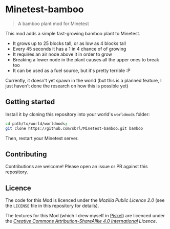 # Minetest-bamboo

> A bamboo plant mod for Minetest

This mod adds a simple fast-growing bamboo plant to Minetest.

 - It grows up to 25 blocks tall, or as low as 4 blocks tall
 - Every 45 seconds it has a 1 in 4 chance of of growing
 - It requires an air node above it in order to grow
 - Breaking a lower node in the plant causes all the upper ones to break too
 - It can be used as a fuel source, but it's pretty terrible :P

Currently, it doesn't yet spawn in the world (but this is a planned feature, I just haven't done the research on how this is possible yet)


## Getting started
Install it by cloning this repository into your world's `worldmods` folder:

```bash
cd path/to/world/worldmods;
git clone https://github.com/sbrl/Minetest-bamboo.git bamboo
```

Then, restart your Minetest server.


## Contributing
Contributions are welcome! Please open an issue or PR against this repository.


## Licence
The code for this Mod is licenced under the _Mozilla Public Licence 2.0_ (see the `LICENSE` file in this repository for details).

The textures for this Mod (which I drew myself in [Piskel](https://www.piskelapp.com/)) are licenced under the _[Creative Commons Attribution-ShareAlike 4.0 International](https://creativecommons.org/licenses/by-sa/4.0/) Licence_.
